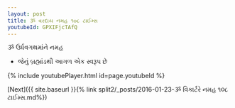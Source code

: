 ```yaml
---
layout: post
title: ૐ વરદાય નમહ ૧૦૮ ટાઈમ્સ
youtubeId: GPXIFjcTAfQ
---
```

 
 
 ૐ ઉર્ધવગથમાંને નમહ  
 
 -  જેનું બ્રહ્માંડથી આગળ એક સ્વરૂપ છે 
 
  
 
  
 
 
 
 
 
 


{% include youtubePlayer.html id=page.youtubeId %}
 
[Next]({{ site.baseurl }}{% link  split2/_posts/2016-01-23-ૐ વિકાર્ટરે નમહ ૧૦૮ ટાઈમ્સ.md%})
 
